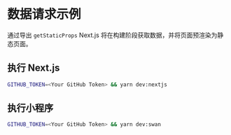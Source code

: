 # 数据请求示例

通过导出 `getStaticProps` Next.js 将在构建阶段获取数据，并将页面预渲染为静态页面。

## 执行 Next.js

```bash
GITHUB_TOKEN=<Your GitHub Token> && yarn dev:nextjs
```

## 执行小程序

```bash
GITHUB_TOKEN=<Your GitHub Token> && yarn dev:swan
```
